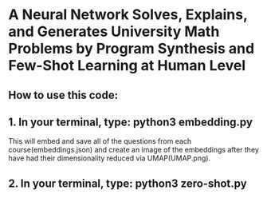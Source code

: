 # A Neural Network Solves, Explains, and Generates University Math Problems by Program Synthesis and Few-Shot Learning at Human Level

## How to use this code:

## 1. In your terminal, type: **python3 embedding.py**

This will embed and save all of the questions from each course(embeddings.json) and create an image of the embeddings after they have had their         dimensionality reduced via UMAP(UMAP.png).

## 2. In your terminal, type: **python3 zero-shot.py**
